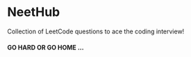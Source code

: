 # NeetHub
Collection of LeetCode questions to ace the coding interview! 

  #### GO HARD OR GO HOME ...

